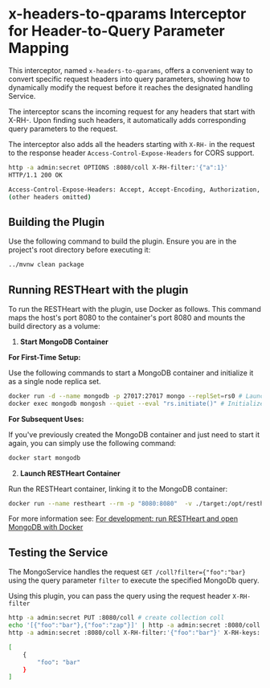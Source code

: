 # x-headers-to-qparams Interceptor for Header-to-Query Parameter Mapping

This interceptor, named `x-headers-to-qparams`, offers a convenient way to convert specific request headers into query parameters, showing how to dynamically modify the request before it reaches the designated handling Service.

The interceptor scans the incoming request for any headers that start with X-RH-. Upon finding such headers, it automatically adds corresponding query parameters to the request.

The interceptor also adds all the headers starting with `X-RH-` in the request to the response header `Access-Control-Expose-Headers` for CORS support.

```bash
http -a admin:secret OPTIONS :8080/coll X-RH-filter:'{"a":1}'
HTTP/1.1 200 OK

Access-Control-Expose-Headers: Accept, Accept-Encoding, Authorization, Content-Length, Content-Type, Host, If-Match, Origin, X-Requested-With, User-Agent, No-Auth-Challenge,X-RH-filter <----
(other headers omitted)
```

## Building the Plugin

Use the following command to build the plugin. Ensure you are in the project's root directory before executing it:

```bash
../mvnw clean package
```

## Running RESTHeart with the plugin

To run the RESTHeart with the plugin, use Docker as follows. This command maps the host's port 8080 to the container's port 8080 and mounts the build directory as a volume:

1) **Start MongoDB Container**

**For First-Time Setup:**

Use the following commands to start a MongoDB container and initialize it as a single node replica set.

```bash
docker run -d --name mongodb -p 27017:27017 mongo --replSet=rs0 # Launch a MongoDB container
docker exec mongodb mongosh --quiet --eval "rs.initiate()" # Initialize the MongoDB instance to work as a single node replica set
```

**For Subsequent Uses:**

If you've previously created the MongoDB container and just need to start it again, you can simply use the following command:

```bash
docker start mongodb
```

2) **Launch RESTHeart Container**

Run the RESTHeart container, linking it to the MongoDB container:

```bash
docker run --name restheart --rm -p "8080:8080"  -v ./target:/opt/restheart/plugins/custom softinstigate/restheart:latest
```

For more information see: [For development: run RESTHeart and open MongoDB with Docker](https://restheart.org/docs/setup-with-docker#for-development-run-restheart-and-open-mongodb-with-docker)

## Testing the Service

The MongoService handles the request `GET /coll?filter={"foo":"bar}` using the query parameter `filter` to execute the specified MongoDb query.

Using this plugin, you can pass the query using the request header `X-RH-filter`

```bash
http -a admin:secret PUT :8080/coll # create collection coll
echo '[{"foo":"bar"},{"foo":"zap"}]' | http -a admin:secret :8080/coll # create two documents
http -a admin:secret :8080/coll X-RH-filter:'{"foo":"bar"}' X-RH-keys:'{"foo":1,"_id":0}' # get filtering via x-rh-filter and projecting via x-rh-keys headers

[
    {
        "foo": "bar"
    }
]
```